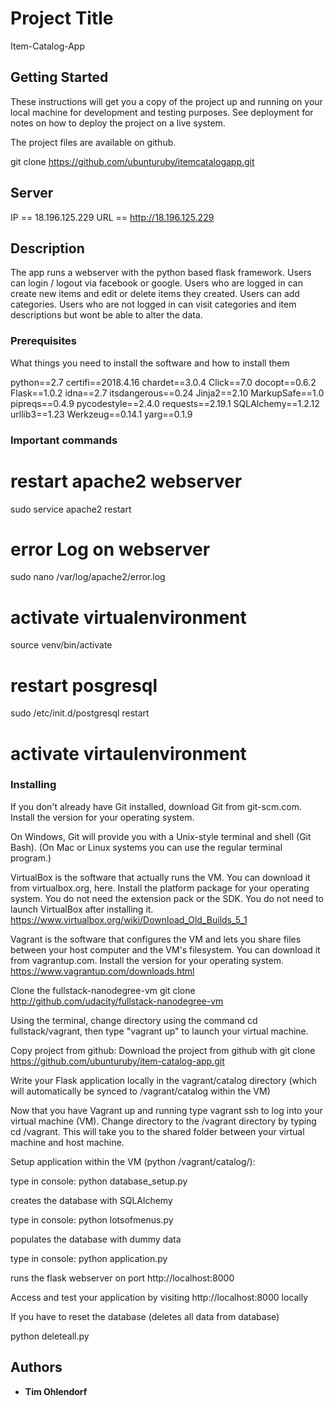 
# Project Title

Item-Catalog-App 

## Getting Started

These instructions will get you a copy of the project up and running on your local machine for development and testing purposes. See deployment for notes on how to deploy the project on a live system.

The project files are available on github. 

git clone https://github.com/ubunturuby/itemcatalogapp.git


## Server
IP  == 18.196.125.229
URL == http://18.196.125.229


## Description

The app runs a webserver with the python based flask framework. 
Users can login / logout via facebook or google.
Users who are logged in can create new items and edit or delete items they created. 
Users can add categories. 
Users who are not logged in can visit categories and item descriptions but wont be able to alter the data. 

### Prerequisites

What things you need to install the software and how to install them

python==2.7
certifi==2018.4.16
chardet==3.0.4
Click==7.0
docopt==0.6.2
Flask==1.0.2
idna==2.7
itsdangerous==0.24
Jinja2==2.10
MarkupSafe==1.0
pipreqs==0.4.9
pycodestyle==2.4.0
requests==2.19.1
SQLAlchemy==1.2.12
urllib3==1.23
Werkzeug==0.14.1
yarg==0.1.9

### Important commands
# restart apache2 webserver 
sudo service apache2 restart
# error Log on webserver 
sudo nano /var/log/apache2/error.log
# activate virtualenvironment
source venv/bin/activate

# restart posgresql
sudo /etc/init.d/postgresql restart
# activate virtaulenvironment 



### Installing

If you don't already have Git installed, download Git from git-scm.com. Install the version for your operating system.

On Windows, Git will provide you with a Unix-style terminal and shell (Git Bash). (On Mac or Linux systems you can use the regular terminal program.)

VirtualBox is the software that actually runs the VM. You can download it from virtualbox.org, here. Install the platform package for your operating system. You do not need the extension pack or the SDK. You do not need to launch VirtualBox after installing it.
https://www.virtualbox.org/wiki/Download_Old_Builds_5_1

Vagrant is the software that configures the VM and lets you share files between your host computer and the VM's filesystem. You can download it from vagrantup.com. Install the version for your operating system.
https://www.vagrantup.com/downloads.html

Clone the fullstack-nanodegree-vm
git clone http://github.com/udacity/fullstack-nanodegree-vm

Using the terminal, change directory using the command cd fullstack/vagrant, then type "vagrant up" to launch your virtual machine.

Copy project from github: 
Download the project from github with 
git clone https://github.com/ubunturuby/item-catalog-app.git

Write your Flask application locally in the vagrant/catalog directory (which will automatically be synced to /vagrant/catalog within the VM)

Now that you have Vagrant up and running type vagrant ssh to log into your virtual machine (VM). Change directory to the /vagrant directory by typing cd /vagrant. This will take you to the shared folder between your virtual machine and host machine.

Setup application within the VM (python /vagrant/catalog/):

type in console: python database_setup.py

creates the database with SQLAlchemy 

type in console: python lotsofmenus.py

populates the database with dummy data 

type in console: python application.py 

runs the flask webserver on port http://localhost:8000

Access and test your application by visiting http://localhost:8000 locally

If you have to reset the database (deletes all data from database) 

python deleteall.py

## Authors

* **Tim Ohlendorf** 


